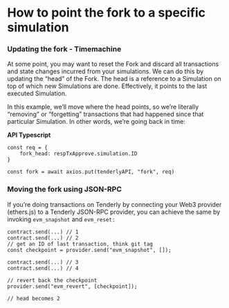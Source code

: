 # How to point the fork to a specific simulation

### Updating the fork - Timemachine

At some point, you may want to reset the Fork and discard all transactions and state changes incurred from your simulations. We can do this by updating the “head” of the Fork. The head is a reference to a Simulation on top of which new Simulations are done. Effectively, it points to the last executed Simulation.

In this example, we’ll move where the head points, so we’re literally “removing” or “forgetting” transactions that had happened since that particular Simulation. In other words, we’re going back in time:

**API Typescript**

```tsx
const req = {
	fork_head: respTxApprove.simulation.ID
}

const fork = await axios.put(tenderlyAPI, "fork", req)
```

### Moving the fork using JSON-RPC

If you’re doing transactions on Tenderly by connecting your Web3 provider (ethers.js) to a Tenderly JSON-RPC provider, you can achieve the same by invoking `evm_snapshot` and `evm_reset:`

```tsx
contract.send(...) // 1
contract.send(...) // 2
// get an ID of last transaction, think git tag
const checkpoint = provider.send("evm_snapshot", []);

contract.send(...) // 3
contract.send(...) // 4

// revert back the checkpoint
provider.send("evm_revert", [checkpoint]);

// head becomes 2
```
